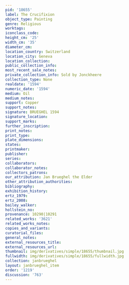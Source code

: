 ```yaml
---
pid: '18655'
label: The Crucifixion
object_type: Painting
genre: Religious
worktags:
iconclass_code:
height_cm: '25'
width_cm: '35'
diameter_cm:
location_country: Switzerland
location_city: Geneva
location_collection:
public_collection_info:
most_recent_sale_notes:
private_collection_info: Sold by Jonckheere
collection_type: None
realdate: '1594'
numeric_date: '1594'
medium: Oil
medium_notes:
support: Copper
support_notes:
signature: BRUEGHEL 1594
signature_location:
support_marks:
further_inscription:
print_notes:
print_type:
plate_dimensions:
states:
printmaker:
publisher:
series:
collaborators:
collaborator_notes:
collectors_patrons:
our_attribution: Jan Brueghel the Elder
other_attribution_authorities:
bibliography:
exhibition_history:
ertz_1979:
ertz_2008:
bailey_walker:
hollstein_no:
provenance: 10290|10291
related_works: '3621'
related_works_notes:
copies_and_variants:
curatorial_files:
general_notes:
external_resources_title:
external_resources_url:
thumbnail: img/derivatives/simple/18655/thumbnail.jpg
fullwidth: img/derivatives/simple/18655/fullwidth.jpg
collection: janbrueghel
layout: janbrueghel_item
order: '1219'
discussion: '763'
---
```

